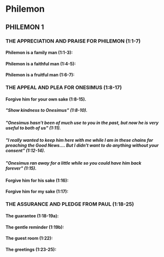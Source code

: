 ---
---
# Philemon
## PHILEMON 1
### THE APPRECIATION AND PRAISE FOR PHILEMON (1:1-7) 
####  Philemon is a family man (1:1-3): 
####  Philemon is a faithful man (1:4-5): 
####  Philemon is a fruitful man (1:6-7): 
### THE APPEAL AND PLEA FOR ONESIMUS (1:8-17) 
####  Forgive him for your own sake (1:8-15). 
#####  \"Show kindness to Onesimus\" (1:8-10). 
#####  \"Onesimus hasn\'t been of much use to you in the past, but now he is very useful to both of us\" (1:11). 
#####  \"I really wanted to keep him here with me while I am in these chains for preaching the Good News\.... But I didn\'t want to do anything without your consent\" (1:12-14). 
#####  \"Onesimus ran away for a little while so you could have him back forever\" (1:15). 
####  Forgive him for his sake (1:16): 
####  Forgive him for my sake (1:17): 
### THE ASSURANCE AND PLEDGE FROM PAUL (1:18-25) 
####  The guarantee (1:18-19a): 
####  The gentle reminder (1:19b): 
####  The guest room (1:22): 
####  The greetings (1:23-25): 
